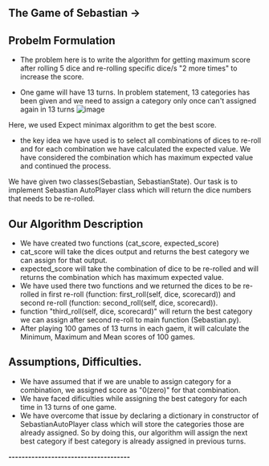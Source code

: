The Game of Sebastian ->
--------------------

## Probelm Formulation

* The problem here is to write the algorithm for getting maximum score after rolling 5 dice and re-rolling specific dice/s "2 more times" to increase the score.

* One game will have 13 turns. In problem statement, 13 categories has been given and we need to assign a category only once can't assigned again in 13 turns 
![image](https://user-images.githubusercontent.com/85077692/134213683-45f3459c-9543-4a78-8a3a-de3ade1bd2a6.png)


Here, we used Expect minimax algorithm to get the best score. 

* the key idea we have used is to select all combinations of dices to re-roll and for each combination we have calculated the expected value. 
We have considered the combination which has maximum expected value and continued the process. 

We have given two classes(Sebastian, SebastianState). 
Our task is to implement Sebastian AutoPlayer class which will return the dice numbers that needs to be re-rolled. 

## Our Algorithm Description
* We have created two functions (cat_score, expected_score) 
* cat_score will take the dices output and returns the best category we can assign for that output.
* expected_score will take the combination of dice to be re-rolled and will returns the combination which has maximum expected value. 
* We have used there two functions and we returned the dices to be re-rolled in first re-roll (function: first_roll(self, dice, scorecard)) 
and second re-roll (function: second_roll(self, dice, scorecard)). 
* function "third_roll(self, dice, scorecard)" will return the best category we can assign after second re-roll to main function (Sebastian.py). 
* After playing 100 games of 13 turns in each gaem, it will calculate the Minimum, Maximum and Mean scores of 100 games. 

## Assumptions, Difficulties.

* We have assumed that if we are unable to assign category for a combination, we assigned score as "0(zero)" for that combination. 
* We have faced dificulties while assigning the best category for each time in 13 turns of one game. 
* We have overcome that issue by declaring a dictionary in constructor of SebastianAutoPlayer class which will store the categories those are already assigned. 
So by doing this, our algorithm will assign the next best category if best category is already assigned in previous turns.

********-------------------------------------********
